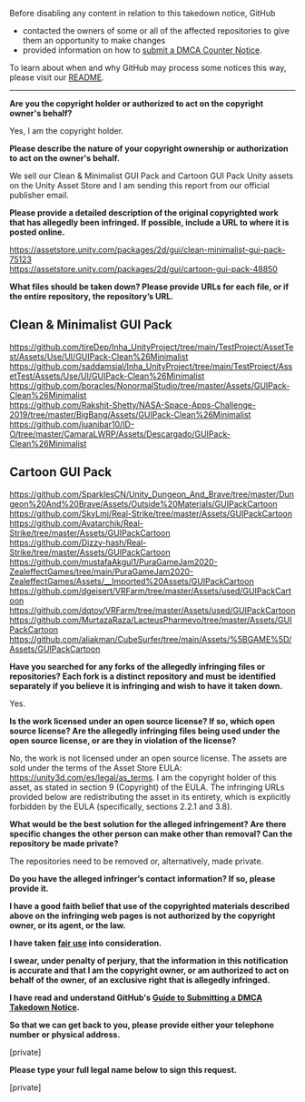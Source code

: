 Before disabling any content in relation to this takedown notice, GitHub
- contacted the owners of some or all of the affected repositories to give them an opportunity to make changes
- provided information on how to [submit a DMCA Counter Notice](https://docs.github.com/en/articles/guide-to-submitting-a-dmca-counter-notice).

To learn about when and why GitHub may process some notices this way, please visit our [README](https://github.com/github/dmca/blob/master/README.md).

---

**Are you the copyright holder or authorized to act on the copyright owner's behalf?**

Yes, I am the copyright holder.

**Please describe the nature of your copyright ownership or authorization to act on the owner's behalf.**

We sell our Clean & Minimalist GUI Pack and Cartoon GUI Pack Unity assets on the Unity Asset Store and I am sending this report from our official publisher email.

**Please provide a detailed description of the original copyrighted work that has allegedly been infringed. If possible, include a URL to where it is posted online.**

https://assetstore.unity.com/packages/2d/gui/clean-minimalist-gui-pack-75123  
https://assetstore.unity.com/packages/2d/gui/cartoon-gui-pack-48850

**What files should be taken down? Please provide URLs for each file, or if the entire repository, the repository’s URL.**

Clean & Minimalist GUI Pack  
----------------------------  
https://github.com/tireDep/Inha_UnityProject/tree/main/TestProject/AssetTest/Assets/Use/UI/GUIPack-Clean%26Minimalist  
https://github.com/saddamsial/Inha_UnityProject/tree/main/TestProject/AssetTest/Assets/Use/UI/GUIPack-Clean%26Minimalist  
https://github.com/boracles/NonormalStudio/tree/master/Assets/GUIPack-Clean%26Minimalist  
https://github.com/Rakshit-Shetty/NASA-Space-Apps-Challenge-2019/tree/master/BigBang/Assets/GUIPack-Clean%26Minimalist  
https://github.com/juanibar10/ID-O/tree/master/CamaraLWRP/Assets/Descargado/GUIPack-Clean%26Minimalist

Cartoon GUI Pack  
------------------  
https://github.com/SparklesCN/Unity_Dungeon_And_Brave/tree/master/Dungeon%20And%20Brave/Assets/Outside%20Materials/GUIPackCartoon  
https://github.com/SkyLmj/Real-Strike/tree/master/Assets/GUIPackCartoon  
https://github.com/Avatarchik/Real-Strike/tree/master/Assets/GUIPackCartoon  
https://github.com/Dizzy-hash/Real-Strike/tree/master/Assets/GUIPackCartoon  
https://github.com/mustafaAkgul1/PuraGameJam2020-ZealeffectGames/tree/main/PuraGameJam2020-ZealeffectGames/Assets/__Imported%20Assets/GUIPackCartoon  
https://github.com/dgeisert/VRFarm/tree/master/Assets/used/GUIPackCartoon  
https://github.com/dqtoy/VRFarm/tree/master/Assets/used/GUIPackCartoon  
https://github.com/MurtazaRaza/LacteusPharmevo/tree/master/Assets/GUIPackCartoon  
https://github.com/aliakman/CubeSurfer/tree/main/Assets/%5BGAME%5D/Assets/GUIPackCartoon  

**Have you searched for any forks of the allegedly infringing files or repositories? Each fork is a distinct repository and must be identified separately if you believe it is infringing and wish to have it taken down.**

Yes.

**Is the work licensed under an open source license? If so, which open source license? Are the allegedly infringing files being used under the open source license, or are they in violation of the license?**

No, the work is not licensed under an open source license. The assets are sold under the terms of the Asset Store EULA: https://unity3d.com/es/legal/as_terms. I am the copyright holder of this asset, as stated in section 9 (Copyright) of the EULA. The infringing URLs provided below are redistributing the asset in its entirety, which is explicitly forbidden by the EULA (specifically, sections 2.2.1 and 3.8).

**What would be the best solution for the alleged infringement? Are there specific changes the other person can make other than removal? Can the repository be made private?**

The repositories need to be removed or, alternatively, made private.

**Do you have the alleged infringer’s contact information? If so, please provide it.**

**I have a good faith belief that use of the copyrighted materials described above on the infringing web pages is not authorized by the copyright owner, or its agent, or the law.**

**I have taken <a href="https://www.lumendatabase.org/topics/22">fair use</a> into consideration.**

**I swear, under penalty of perjury, that the information in this notification is accurate and that I am the copyright owner, or am authorized to act on behalf of the owner, of an exclusive right that is allegedly infringed.**

**I have read and understand GitHub's <a href="https://docs.github.com/articles/guide-to-submitting-a-dmca-takedown-notice/">Guide to Submitting a DMCA Takedown Notice</a>.**

**So that we can get back to you, please provide either your telephone number or physical address.**

[private]

**Please type your full legal name below to sign this request.**

[private]
